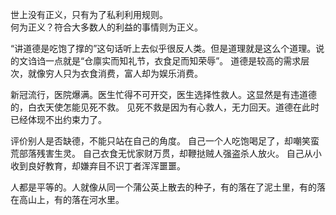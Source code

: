 世上没有正义，只有为了私利利用规则。  
何为正义？符合大多数人的利益的事情则为正义。

“讲道德是吃饱了撑的”这句话听上去似乎很反人类。但是道理就是这么个道理。说的文诌诌一点就是“仓廪实而知礼节，衣食足而知荣辱”。
道德是较高的需求层次，就像穷人只为衣食消费，富人却为娱乐消费。

新冠流行，医院爆满。医生忙得不可开交，医生选择性救人。这显然是有违道德的，白衣天使怎能见死不救。
见死不救是因为有心救人，无力回天。道德在此时已经体现不出约束力了。

评价别人是否缺德，不能只站在自己的角度。
自己一个人吃饱喝足了，却嘲笑蛮荒部落残害生灵。
自己衣食无忧家财万贯，却鞭挞贼人强盗杀人放火。
自己从小收到良好教育，却嫌弃目不识丁者浑浑噩噩。

人都是平等的。人就像从同一个蒲公英上散去的种子，有的落在了泥土里，有的落在高山上，有的落在河水里。